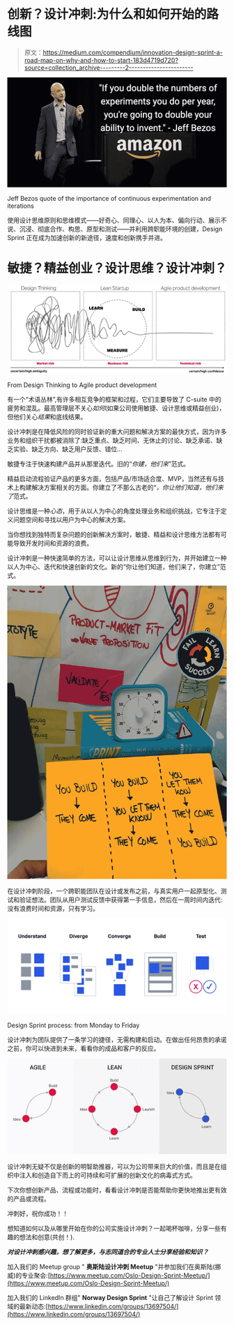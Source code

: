 # 创新？设计冲刺:为什么和如何开始的路线图

> 原文：<https://medium.com/compendium/innovation-design-sprint-a-road-map-on-why-and-how-to-start-183d4719d720?source=collection_archive---------2----------------------->

![](img/47529ef0046d4b96c08e0d8c2282d935.png)

Jeff Bezos quote of the importance of continuous experimentation and iterations

使用设计思维原则和思维模式——好奇心、同理心、以人为本、偏向行动、展示不说、沉浸、彻底合作、构思、原型和测试——并利用跨职能环境的创建，Design Sprint 正在成为加速创新的新途径，速度和创新携手并进。

# 敏捷？精益创业？设计思维？设计冲刺？

![](img/cdc66f9fc27f7165c4d6dc7f57c7244e.png)

From Design Thinking to Agile product development

有一个“术语丛林”,有许多相互竞争的框架和过程，它们主要导致了 C-suite 中的疲劳和混乱。最高管理层不关心*如何*(如果公司使用敏捷、设计思维或精益创业)，但他们关心*结果*和底线结果。

设计冲刺是在降低风险的同时验证新的重大问题和解决方案的最快方式，因为许多业务和组织干扰都被消除了:缺乏重点、缺乏时间、无休止的讨论、缺乏承诺、缺乏实验、缺乏方向、缺乏用户反馈、错位…

敏捷专注于快速构建产品并从那里迭代。旧的“*你建，他们来*”范式。

精益启动流程验证产品的更多方面，包括产品/市场适合度、MVP，当然还有与技术上构建解决方案相关的方面。你建立了不那么古老的“*，你让他们知道，他们来了*范式。

设计思维是一种*心态*，用于从以人为中心的角度处理业务和组织挑战，它专注于定义问题空间和寻找以用户为中心的解决方案。

当你想找到独特而复杂问题的创新解决方案时，敏捷、精益和设计思维方法都有可能导致开发时间和资源的浪费。

设计冲刺是一种快速简单的方法，可以让设计思维从思维到行为，并开始建立一种以人为中心、迭代和快速创新的文化。新的“你让他们知道，他们来了，你建立”范式。

![](img/7ff3cfe53ac88c62f045f1d6d02986b1.png)

在设计冲刺阶段，一个跨职能团队在设计或发布之前，与真实用户一起原型化、测试和验证想法。团队从用户测试反馈中获得第一手信息，然后在一周时间内迭代:没有浪费时间和资源，只有学习。

![](img/51b55e914a17312fd28958761a0441a2.png)

Design Sprint process: from Monday to Friday

设计冲刺为团队提供了一条学习的捷径，无需构建和启动。在做出任何昂贵的承诺之前，你可以快进到未来，看看你的成品和客户的反应。

![](img/a6de5c5d53fb4b08b02f7158d966ce28.png)

设计冲刺无疑不仅是创新的明智助推器，可以为公司带来巨大的价值，而且是在组织中注入和创造自下而上的可持续和可扩展的创新文化的病毒式方式。

下次你想创新产品、流程或功能时，看看设计冲刺是否能帮助你更快地推出更有效的产品或流程。

冲刺好，祝你成功！！

想知道如何以及从哪里开始在你的公司实施设计冲刺？一起喝杯咖啡，分享一些有趣的想法和创意(共创！).

***对设计冲刺感兴趣，想了解更多，与志同道合的专业人士分享经验和知识？***

加入我们的 Meetup group " **奥斯陆设计冲刺 Meetup** "并参加我们在奥斯陆(挪威)的专业聚会:[https://www.meetup.com/Oslo-Design-Sprint-Meetup/](https://www.meetup.com/Oslo-Design-Sprint-Meetup/)

加入我们的 LinkedIn 群组" **Norway Design Sprint** "让自己了解设计 Sprint 领域的最新动态:[https://www.linkedin.com/groups/13697504/](https://www.linkedin.com/groups/13697504/)